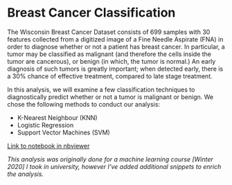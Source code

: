 # Breast Cancer Classification

The Wisconsin Breast Cancer Dataset consists of 699 samples with 30 features collected from a digitized image of a Fine Needle Aspirate (FNA) in order to diagnose whether or not a patient has breast cancer.  In particular, a tumor may be classified as malignant (and therefore the cells inside the tumor are cancerous),  or benign (in which,  the tumor is normal.)  An early diagnosis of such tumors is greatly important; when detected early, there is a 30% chance of effective treatment, compared to late stage treatment.

In this analysis, we will examine a few classification techniques to diagnostically predict whether or not a tumor is malignant or benign. We chose the following methods to conduct our analysis:

- K-Nearest Neighbour (KNN)
- Logistic Regression
- Support Vector Machines (SVM)

[Link to notebook in nbviewer](https://nbviewer.jupyter.org/github/nickdchee/BreastCancerClassification/blob/main/cancer-detection.ipynb)

*This analysis was originally done for a machine learning course [Winter 2020] I took in university, however I've added additional snippets to enrich the analysis.*
